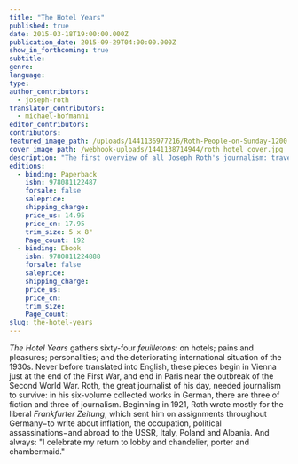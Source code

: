 ```yaml
---
title: "The Hotel Years"
published: true
date: 2015-03-18T19:00:00.000Z
publication_date: 2015-09-29T04:00:00.000Z
show_in_forthcoming: true
subtitle:
genre:
language:
type:
author_contributors:
  - joseph-roth
translator_contributors:
  - michael-hofmann1
editor_contributors:
contributors:
featured_image_path: /uploads/1441136977216/Roth-People-on-Sunday-1200.jpg
cover_image_path: /webhook-uploads/1441138714944/roth_hotel_cover.jpg
description: "The first overview of all Joseph Roth's journalism: traveling across a Europe in crisis, he declares, _I am a hotel citizen, a hotel patriot_ "
editions:
  - binding: Paperback
    isbn: 978081122487
    forsale: false
    saleprice:
    shipping_charge:
    price_us: 14.95
    price_cn: 17.95
    trim_size: 5 x 8"
    Page_count: 192
  - binding: Ebook
    isbn: 9780811224888
    forsale: false
    saleprice:
    shipping_charge:
    price_us:
    price_cn:
    trim_size:
    Page_count:
slug: the-hotel-years
---
```


_The Hotel Years_ gathers sixty-four _feuilletons_: on hotels; pains and pleasures; personalities; and the deteriorating international situation of the 1930s. Never before translated into English, these pieces begin in Vienna just at the end of the First War, and end in Paris near the outbreak of the Second World War. Roth, the great journalist of his day, needed journalism to survive: in his six-volume collected works in German, there are three of fiction and three of journalism.
Beginning in 1921, Roth wrote mostly for the liberal _Frankfurter Zeitung_, which sent him on assignments throughout Germany−to write about inflation, the occupation, political assassinations−and abroad to the USSR, Italy, Poland and Albania. And always: "I celebrate my return to lobby and chandelier, porter and chambermaid."

